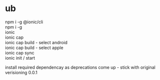 # ub
npm i -g @ionic/cli<br>
npm i -g<br>
ionic <br>
ionic cap<br>
ionic cap build - select android<br>
ionic cap build - select apple<br>
ionic cap sync <br>
ionic init / start<br>

install required dependencay as deprecations come up - stick with original verisioning 0.0.1<br>
